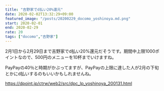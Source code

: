 ```yaml
---
title: "吉野家でd払い20%還元"
date: 2020-02-02T13:32:29+09:00
featured_image: "/posts/20200229_docomo_yoshinoya.md.png"
start: 2020-02-01
end: 2020-02-29
rate: 20
tags: ["docomo","吉野家"]
---
```


2月1日から2月29日まで吉野家でd払い20%還元だそうです。期間中上限1000ポイントなので、500円のメニューを10杯までいけますね。

PayPayの40％と時期がかぶってますが、PayPayの上限に達した人が2月の下旬とかにd払いするのもいいかもしれませんね。

https://dpoint.jp/ctrw/web2/src/dpc_lp_yoshinoya_200131.html

